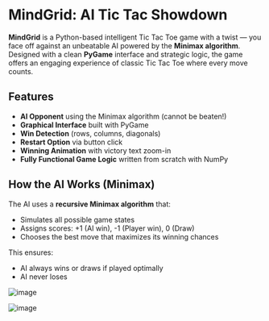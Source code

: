# MindGrid: AI Tic Tac Showdown

**MindGrid** is a Python-based intelligent Tic Tac Toe game with a twist — you face off against an unbeatable AI powered by the **Minimax algorithm**. Designed with a clean **PyGame** interface and strategic logic, the game offers an engaging experience of classic Tic Tac Toe where every move counts.

## Features

-  **AI Opponent** using the Minimax algorithm (cannot be beaten!)
-  **Graphical Interface** built with PyGame
-  **Win Detection** (rows, columns, diagonals)
-  **Restart Option** via button click
-  **Winning Animation** with victory text zoom-in
-  **Fully Functional Game Logic** written from scratch with NumPy

## How the AI Works (Minimax)

The AI uses a **recursive Minimax algorithm** that:
- Simulates all possible game states
- Assigns scores: +1 (AI win), -1 (Player win), 0 (Draw)
- Chooses the best move that maximizes its winning chances

This ensures:
- AI always wins or draws if played optimally
- AI never loses

![image](https://github.com/user-attachments/assets/cb54a2f5-4697-4ac3-9f35-e30000c0662b)

![image](https://github.com/user-attachments/assets/3bd05f7c-d855-4c4f-97a7-2fef389f4e62)
